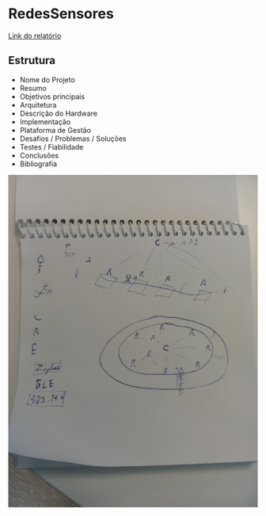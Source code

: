 # RedesSensores

[Link do relatório](https://docs.google.com/document/d/1uEnSPnYdgyAed7fiVNI8-nTfyCl28hnPINedTKEBsfI/edit)

## Estrutura
- Nome do Projeto
- Resumo
- Objetivos principais
- Arquitetura
- Descrição do Hardware
- Implementação
- Plataforma de Gestão
- Desafios / Problemas / Soluções
- Testes / Fiabilidade
- Conclusões
- Bibliografia


![alt tag](https://github.com/anabelaatavares/RedesSensores/blob/master/rascunho.jpg)